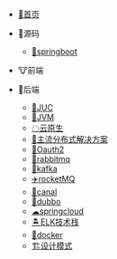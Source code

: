 * [🤺首页](/)

* 🎈源码
  * [🍬springboot](sourcecode/springboot/index.md)
  
* 🐮前端

* 🐴后端
    * [🚽JUC](02/juc/JUC_Learn.md)
    * [🍬JVM](02/jvm/jvm.md)
    * [☁云原生](02/云原生/云原生.md)
    * [🐓主流分布式解决方案](02/distributed/分布式系统解决方案.md)
    * [🦧Oauth2](02/oauth2/spring-security-oauth2学习.md)
    * [🐇rabbitmq](02/rabbitmq/RabbitMQ.md)
    * [🚀kafka](02/kafka/kafka.md)
    * [✈️rocketMQ](02/rocketMQ/RocketMQ.pdf)
    * [🫙canal](02/canal/index.md)
    * [🍎dubbo](02/dubbo/index.md)
    * [☁springcloud](02/cloud/Cloud.md)
    * [🏝ELK技术栈](02/Es/黑马ES.md)
    * [🐳docker](02/docker/index.md)
    * [🏗设计模式](02/design-pattern/设计模式.md)


